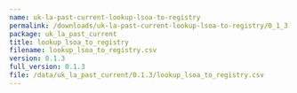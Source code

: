 ```yaml
---
name: uk-la-past-current-lookup-lsoa-to-registry
permalink: /downloads/uk-la-past-current-lookup-lsoa-to-registry/0_1_3
package: uk_la_past_current
title: lookup_lsoa_to_registry
filename: lookup_lsoa_to_registry.csv
version: 0.1.3
full_version: 0.1.3
file: /data/uk_la_past_current/0.1.3/lookup_lsoa_to_registry.csv
---
```

